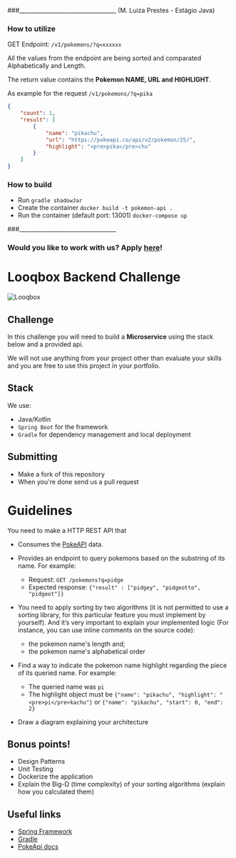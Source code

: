 ###__________________________________
(M. Luiza Prestes - Estágio Java)

### How to utilize

GET Endpoint: `/v1/pokemons/?q=xxxxxx`

All the values from the endpoint are being sorted and comparated
Alphabetically and Length.

The return value contains the **Pokemon NAME, URL and HIGHLIGHT**.

As example for the request `/v1/pokemons/?q=pika`
```json
{
    "count": 1,
    "result": [
        {
            "name": "pikachu",
            "url": "https://pokeapi.co/api/v2/pokemon/25/",
            "highlight": "<pre>pika</pre>chu"
        }
    ]
}
```

### How to build

- Run `gradle shadowJar`
- Create the container `docker build -t pokemon-api .`
- Run the container (default port: 13001) `docker-compose up`

###__________________________________

### Would you like to work with us? Apply [here](https://app.pipefy.com/public_form/840222)!

# Looqbox Backend Challenge
![Looqbox](https://github.com/looqbox/looqbox-backend-challenge/blob/master/logo.png)

## Challenge
In this challenge you will need to build a **Microservice** using the stack below and a provided api.

We will not use anything from your project other than evaluate your skills and you are free to use this project in your portfolio.

## Stack
We use:
- Java/Kotlin
- `Spring Boot` for the framework
- `Gradle` for dependency management and local deployment

## Submitting
- Make a fork of this repository
- When you're done send us a pull request

# Guidelines
You need to make a HTTP REST API that 
- Consumes the [PokeAPI](https://pokeapi.co/) data.
- Provides an endpoint to query pokemons based on the substring of its name. For example:
  - Request: `GET /pokemons?q=pidge`
  - Expected response: ```{"result" : ["pidgey", "pidgeotto", "pidgeot"]}```
- You need to apply sorting by two algorithms (it is not permitted to use a sorting library, for this particular feature you must implement by yourself). And it’s very important to explain your implemented logic (For instance, you can use inline comments on the source code): 
  - the pokemon name's length and; 
  - the pokemon name's alphabetical order 
 
- Find a way to indicate the pokemon name highlight regarding the piece of its queried name. For example:
  - The queried name was `pi`
  - The highlight object must be ```{"name": "pikachu", "highlight": "<pre>pi</pre>kachu"}``` or ```{"name": "pikachu", "start": 0, "end": 2}```
- Draw a diagram explaining your architecture

## Bonus points!
- Design Patterns
- Unit Testing
- Dockerize the application
- Explain the Big-Ω (time complexity) of your sorting algorithms (explain how you calculated them)

## Useful links
- [Spring Framework](https://spring.io/)
- [Gradle](https://gradle.org/)
- [PokeApi docs](https://pokeapi.co/docs/v2.html)
